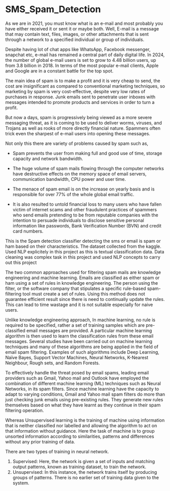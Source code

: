 # SMS_Spam_Detection

As we are in 2021, you must know what is an e-mail and most probably you have either received it or sent it or maybe both. Well, E-mail is a message that may contain text, files, images, or other attachments that is sent through a network to a specified individual or group of individuals.

Despite having lot of chat apps like WhatsApp, Facebook messenger, snapchat etc, e-mail has remained a central part of daily digital life. In 2024, the number of global e-mail users is set to grow to 4.48 billion users, up from 3.8 billion in 2018. In terms of the most popular e-mail clients, Apple and Google are in a constant battle for the top spot.

The main idea of spam is to make a profit and it is very cheap to send, the cost are insignificant as compared to conventional marketing techniques, so marketing by spam is very cost-effective, despite very low rates of purchases in response. Junk emails sent to penetrate user inboxes with messages intended to promote products and services in order to turn a profit.

But now a days, spam is progressively being viewed as a more severe messaging threat, as it is coming to be used to deliver worms, viruses, and Trojans as well as rooks of more directly financial nature. Spammers often trick even the sharpest of e-mail users into opening these messages.

Not only this there are variety of problems caused by spam such as,

- Spam prevents the user from making full and good use of time, storage capacity and network bandwidth.

- The huge volume of spam mails flowing through the computer networks have destructive effects on the memory space of email servers, communication bandwidth, CPU power and user time.

- The menace of spam email is on the increase on yearly basis and is responsible for over 77% of the whole global email traffic.

- It is also resulted to untold financial loss to many users who have fallen victim of internet scams and other fraudulent practices of spammers who send emails pretending to be from reputable companies with the intention to persuade individuals to disclose sensitive personal information like passwords, Bank Verification Number (BVN) and credit card numbers.

This is the Spam detection classifier detecting the sms or email is spam or ham based on their characteristics.
The dataset collected from the kaggle.
Used NLP explicitely in this project as this is textual classification data.
Data cleaning was complex task in this project and used NLP concepts to carry out this project

The two common approaches used for filtering spam mails are knowledge engineering and machine learning. Emails are classified as either spam or ham using a set of rules in knowledge engineering. The person using the filter, or the software company that stipulates a specific rule-based spam-filtering tool must create a set of rules. Using this method does not guarantee efficient result since there is need to continually update the rules. This can lead to time wastage and it is not suitable especially for naive users.

Unlike knowledge engineering approach, In machine learning, no rule is required to be specified, rather a set of training samples which are pre-classified email messages are provided. A particular machine learning algorithm is then used to learn the classification rules from these email messages. Several studies have been carried out on machine learning techniques and many of these algorithms are being applied in the field of email spam filtering. Examples of such algorithms include Deep Learning, Naïve Bayes, Support Vector Machines, Neural Networks, K-Nearest Neighbour, Rough sets, and Random Forests.

To effectively handle the threat posed by email spams, leading email providers such as Gmail, Yahoo mail and Outlook have employed the combination of different machine learning (ML) techniques such as Neural Networks,  in its spam filters. Since machine learning have the capacity to adapt to varying conditions, Gmail and Yahoo mail spam filters do more than just checking junk emails using pre-existing rules. They generate new rules themselves based on what they have learnt as they continue in their spam filtering operation.

Whereas Unsupervised learning is the training of machine using information that is neither classified nor labelled and allowing the algorithm to act on that information without guidance. Here the task of machine is to group unsorted information according to similarities, patterns and differences without any prior training of data.

There are two types of training in neural network.

1.   Supervised: Here, the network is given a set of inputs and matching output patterns, known as training dataset, to train the network.  
2.   Unsupervised: In this instance, the network trains itself by producing groups of patterns. There is no earlier set of training data given to the system. 

